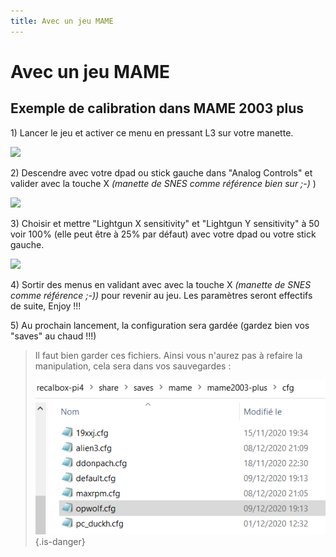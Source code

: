 ```yaml
---
title: Avec un jeu MAME
---
```


# Avec un jeu MAME

## Exemple de calibration dans MAME 2003 plus

1\) Lancer le jeu et activer ce menu en pressant L3 sur votre manette.

![](https://gblobscdn.gitbook.com/assets%2F-LzWj9p28FD5y9arPHmj%2F-MO7jBuBXxV-pSGiuaYY%2F-MO7ksDu_edxiPArJlV6%2Fimage.png?alt=media&token=e7b4c061-c99e-4bb6-8608-912cd88536f1)

2\) Descendre avec votre dpad ou stick gauche dans "Analog Controls" et valider avec la touche X _\(manette de SNES comme référence bien sur ;-\)_ \)

![](https://gblobscdn.gitbook.com/assets%2F-LzWj9p28FD5y9arPHmj%2F-MO7jBuBXxV-pSGiuaYY%2F-MO7nF0Nb-XCOEIXQ6Yl%2Fimage.png?alt=media&token=638c419b-64a8-4699-8ea3-53fa4af09a37)

3\) Choisir et mettre "Lightgun X sensitivity" et "Lightgun Y sensitivity" à 50 voir 100% \(elle peut être à 25% par défaut\) avec votre dpad ou votre stick gauche.

![](https://gblobscdn.gitbook.com/assets%2F-LzWj9p28FD5y9arPHmj%2F-MO7jBuBXxV-pSGiuaYY%2F-MO7ndPuLKzm9CSmU8II%2Fimage.png?alt=media&token=c6226b7c-7486-40bb-9a30-d992804485eb)

4\) Sortir des menus en validant avec avec la touche X _\(manette de SNES comme référence ;-\)\)_ pour revenir au jeu. Les paramètres seront effectifs de suite, Enjoy !!! 

5\) Au prochain lancement, la configuration sera gardée \(gardez bien vos "saves" au chaud !!!\)


>Il faut bien garder ces fichiers. Ainsi vous n'aurez pas à refaire la manipulation, cela sera dans vos sauvegardes : 
>
>![](/migration-images/usage-basique/fonctionnalites/lightgun-de-recalbox/la-calibration/image%20%28170%29.png) 
{.is-danger}

